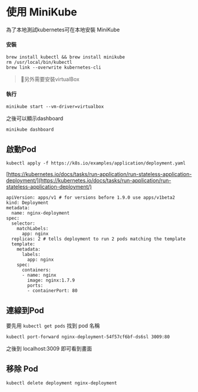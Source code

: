 # 使用 MiniKube

為了本地測試kubernetes可在本地安裝 MiniKube

#### 安裝

```
brew install kubectl && brew install minikube
rm /usr/local/bin/kubectl
brew link --overwrite kubernetes-cli
```

> 另外需要安裝virtualBox

#### 執行

```
minikube start --vm-driver=virtualbox
```

之後可以顯示dashboard

```
minikube dashboard
```

## 啟動Pod

```
kubectl apply -f https://k8s.io/examples/application/deployment.yaml
```

[https://kubernetes.io/docs/tasks/run-application/run-stateless-application-deployment/](https://kubernetes.io/docs/tasks/run-application/run-stateless-application-deployment/)

```
apiVersion: apps/v1 # for versions before 1.9.0 use apps/v1beta2
kind: Deployment
metadata:
  name: nginx-deployment
spec:
  selector:
    matchLabels:
      app: nginx
  replicas: 2 # tells deployment to run 2 pods matching the template
  template:
    metadata:
      labels:
        app: nginx
    spec:
      containers:
      - name: nginx
        image: nginx:1.7.9
        ports:
        - containerPort: 80
```

## 連線到Pod

要先用 `kubectl get pods` 找到 pod 名稱

```
kubectl port-forward nginx-deployment-54f57cf6bf-ds6sl 3009:80
```

之後到 localhost:3009 即可看到畫面

## 移除 Pod

```
kubectl delete deployment nginx-deployment
```



